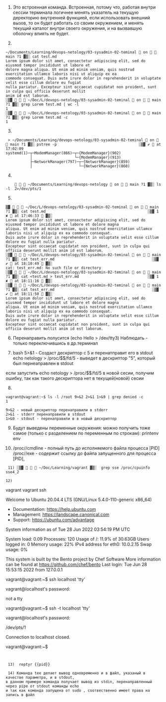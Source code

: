 1) Это встроенная команда. Встроенная, потому что, работая внутри сессии терминала логичнее менять указатель на текущую 
деректорию внутренней функцией, если использовать внешний вызов, то он будет работать со своим окружением, и менять 
текущий каталог внутри своего окружения, и на вызвавшую оболочку влиять не будет.  


2)   
```
~/Documents/Learning/devops-netology/03-sysadmin-02-teminal  on   main ?1 ▓▒░ cat test.md                                              
Lorem ipsum dolor sit amet, consectetur adipiscing elit, sed do eiusmod tempor incididunt ut labore et 
dolore magna aliqua. Ut enim ad minim veniam, quis nostrud exercitation ullamco laboris nisi ut aliquip ex ea 
commodo consequat. Duis aute irure dolor in reprehenderit in voluptate velit esse cillum dolore eu fugiat 
nulla pariatur. Excepteur sint occaecat cupidatat non proident, sunt in culpa qui officia deserunt mollit 
anim id est laborum.
░▒▓    ~/Doc/L/devops-netology/03-sysadmin-02-teminal  on   main ?1 ▓▒░ grep Lorem test.md | wc -l
1
░▒▓    ~/Doc/L/devops-netology/03-sysadmin-02-teminal  on   main ?1 ▓▒░ grep Lorem test.md -c    
1 
```

3) 
```
 > ~/Documents/Learning/devops-netology/03-sysadmin-02-teminal  on   main ?1 ▓▒░ pstree -p                                     ░▒▓ ✔  at 17:02:09
systemd(1)─┬─ModemManager(866)─┬─{ModemManager}(902)
           │                   └─{ModemManager}(913)
           ├─NetworkManager(797)─┬─{NetworkManager}(859)
           │                     └─{NetworkManager}(860) 
```

4) 
```
       ~/Documents/Learning/devops-netology  on   main ?1 ▓▒░ ls -l  2>/dev/pts/1  
```

5) 
```
▒▓    ~/Doc/L/devops-netology/03-sysadmin-02-teminal  on   main ?1 ▓▒░ cat test.md                                              ░▒▓ 1 ✘  at 17:46:33  ▓▒░
Lorem ipsum dolor sit amet, consectetur adipiscing elit, sed do eiusmod tempor incididunt ut labore et dolore magna 
aliqua. Ut enim ad minim veniam, quis nostrud exercitation ullamco laboris nisi ut aliquip ex ea commodo consequat. 
Duis aute irure dolor in reprehenderit in voluptate velit esse cillum dolore eu fugiat nulla pariatur. 
Excepteur sint occaecat cupidatat non proident, sunt in culpa qui officia deserunt mollit anim id est laborum.
░▒▓    ~/Doc/L/devops-netology/03-sysadmin-02-teminal  on   main ?1 ▓▒░ cat test_err.md                                            ░▒▓ ✔  at 18:10:49  ▓▒░
cat: test_err.md: No such file or directory
░▒▓    ~/Doc/L/devops-netology/03-sysadmin-02-teminal  on   main ?1 ▓▒░ cat <test.md > test_err.md                               ░▒▓ 1 ✘  at 18:11:16  ▓▒░
░▒▓    ~/Doc/L/devops-netology/03-sysadmin-02-teminal  on   main ?1 ▓▒░ cat test_err.md                                            ░▒▓ ✔  at 18:11:50  ▓▒░
Lorem ipsum dolor sit amet, consectetur adipiscing elit, sed do eiusmod tempor incididunt ut labore et dolore magna 
aliqua. Ut enim ad minim veniam, quis nostrud exercitation ullamco laboris nisi ut aliquip ex ea commodo consequat. 
Duis aute irure dolor in reprehenderit in voluptate velit esse cillum dolore eu fugiat nulla pariatur. 
Excepteur sint occaecat cupidatat non proident, sunt in culpa qui officia deserunt mollit anim id est laborum.
```
 6) Перенаправить полусится (echo Hello > /dev/tty3)
Наблюдать - только переключившись в др.терминал

 7) bash 5>&1 - Создаст дескриптор с 5 и перенатправит его в stdout
echo netology > /proc/$$/fd/5 - выведет в дескриптор "5", который был пернеаправлен в stdout

если запустить echo netology > /proc/$$/fd/5 в новой сесии, получим ошибку, так как такого дескриптора нет в текущей(новой) сесии

 8) 
``` 
vagrant@vagrant:~$ ls -l /root 9>&2 2>&1 1>&9 | grep denied -c 
1

9>&2 - новый дескриптор перенаправили в stderr
2>&1 - stderr перенаправили в stdout 
1>&9 - stdout - перенаправили в в новый дескриптор
```

 9) Будут выведены переменные окружения:
можно получить тоже самое (только с разделением по переменным по строкам):
printenv
env

 10) /proc/<PID>/cmdline - полный путь до исполняемого файла процесса [PID]
/proc/<PID>/exe - содержит ссылку до файла запущенного для процесса [PID], 
 
```
 11) ░▒▓    ~/Doc/Learning/vagrant ▓▒░  grep sse /proc/cpuinfo
sse4_2

12)  
```
vagrant vagrant ssh

Welcome to Ubuntu 20.04.4 LTS (GNU/Linux 5.4.0-110-generic x86_64)

 * Documentation:  https://help.ubuntu.com
 * Management:     https://landscape.canonical.com
 * Support:        https://ubuntu.com/advantage

  System information as of Tue 28 Jun 2022 03:54:19 PM UTC

  System load:  0.09               Processes:             120
  Usage of /:   11.9% of 30.63GB   Users logged in:       0
  Memory usage: 22%                IPv4 address for eth0: 10.0.2.15
  Swap usage:   0%


This system is built by the Bento project by Chef Software
More information can be found at https://github.com/chef/bento
Last login: Tue Jun 28 15:53:15 2022 from 127.0.0.1

vagrant@vagrant:~$ ssh localhost 'tty'

vagrant@localhost's password: 

not a tty

vagrant@vagrant:~$ ssh -t localhost 'tty'

vagrant@localhost's password: 

/dev/pts/1

Connection to localhost closed.

vagrant@vagrant:~$ 
```


 13)  reptyr {{pid}}

 14) Команда tee делает вывод одновременно и в файл, указаный в качестве параметра, и в stdout, 
в данном примере команда получает вывод из stdin, перенаправленный через pipe от stdout команды echo
и так как команда запущена от sudo , соотвественно имеет права на запись в файл


